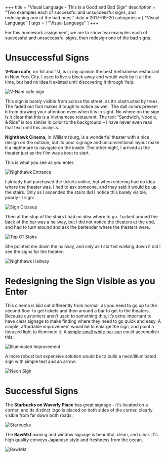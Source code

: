 +++
title = "Visual Language - This Is a Good and Bad Sign"
description = "Two examples each of successful and unsuccessful signs, and redesigning one of the bad ones."
date = 2017-09-20
categories = [
  "Visual Language"
]
tags = [
  "Visual Language"
]
+++

For this homework assignment, we are to show two examples each of successful and unsuccessful signs, then redesign one of the bad signs.

# Unsuccessful Signs
**V-Nam cafe,** on 1st and 1st, is in my opinion the best Vietnamese restaurant in New York City. I used to live a block away and would walk by it all the time, but had no idea it existed until discovering it through Yelp.

![V-Nam cafe sign](/blog/images/visual_language/v-nam-sign.jpg)

This sign is barely visible from across the street, as it’s obstructed by trees.  The faded out font makes it tough to notice as well.  The dull colors prevent it from drawing your attention even when it is in sight.  No where on the sign is it clear that this is a Vietnamese restaurant.   The text “Sandwich, Noodle, & Rice” is too similar in color to the background – I have never even read that text until this analysis.

**Nighthawk Cinema,** in Williamsburg, is a wonderful theater with a nice design on the outside, but its poor signage and unconventional layout make it a nightmare to navigate on the inside.  The other night, I arrived at the theater just as the film was about to start.  

This is what you see as you enter:

![Nighthawk Entrance](/blog/images/visual_language/NighthawkEntrance.jpg)

I already had purchased the tickets online, but when entering had no idea where the theater was.  I had to ask someone, and they said it would be up the stairs.  Only as I ascended the stairs did I notice this barely visible, poorly lit sign:

![Sign Closeup](/blog/images/visual_language/SignCloseup.jpg)

Then at the stop of the stairs I had no idea where to go.  Tucked around the back of the bar was a hallway, but I did not notice the theaters at the end, and had to turn around and ask the bartender where the theaters were.

![Top Of Stairs](/blog/images/visual_language/TopOfStairs.jpg)

She pointed me down the hallway, and only as I started walking down it did I see the signs for the theater:

![Nighthawk Hallway](/blog/images/visual_language/NighthawkHallway.jpg)

# Redesigning the Sign Visible as you Enter

This cinema is laid out differently from normal, as you need to go up to the second floor to get tickets and then around a bar to get to the theaters.  Because customers aren’t used to something this, it’s extra important to have clear signage to make finding where they need to go quick and easy.  A simple, affordable improvement would be to enlarge the sign, and point a focused light to illuminate it.  A [simple small white par can](http://www.starlight.com/stage-theater-lighting/mini-par-can) could accomplish this:

![Illuminated Improvement](/blog/images/visual_language/BrighterBiggerSign.png)

A more robust but expensive solution would be to build a neon/illuminated sign with simple text and an arrow:

![Neon Sign](/blog/images/visual_language/SignRevisionNeon.png)
 
# Successful Signs

The **Starbucks on Waverly Place** has great signage - it's located on a corner, and its distinct logo is placed on both sides of the corner, clearly visible from far down both roads.

![Starbucks](/blog/images/visual_language/starbucks.jpg)

The **RawMkt** awning and window signage is beautiful, clean, and clear.  It's high quality conveys Japanese style and freshness from the ocean.

![RawMkt](/blog/images/visual_language/rawmkt.jpg)

